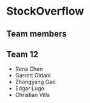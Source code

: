 # StockOverflow

## Team members ##
## Team 12      ##
* Rena Chen
* Garrett Oldani
* Zhongyang Gao
* Edgar Lugo
* Christian Villa
